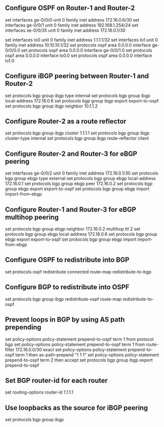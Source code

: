 ## Configure OSPF on Router-1 and Router-2
set interfaces ge-0/0/0 unit 0 family inet address 172.16.0.6/30
set interfaces ge-0/0/1 unit 0 family inet address 192.168.1.254/24
set interfaces xe-0/0/35 unit 0 family inet address 172.16.0.1/30

set interfaces lo0 unit 0 family inet address 1.1.1.1/32
set interfaces lo1 unit 0 family inet address 10.10.10.1/32
set protocols ospf area 0.0.0.0 interface ge-0/0/0.0
set protocols ospf area 0.0.0.0 interface ge-0/0/1.0
set protocols ospf area 0.0.0.0 interface lo0.0
set protocols ospf area 0.0.0.0 interface lo1.0

## Configure iBGP peering between Router-1 and Router-2
set protocols bgp group ibgp type internal
set protocols bgp group ibgp local-address 172.16.0.6
set protocols bgp group ibgp export export-to-ospf
set protocols bgp group ibgp neighbor 10.1.1.2

## Configure Router-2 as a route reflector
set protocols bgp group ibgp cluster 1.1.1.1
set protocols bgp group ibgp cluster-type internal
set protocols bgp group ibgp route-reflector client

## Configure Router-2 and Router-3 for eBGP peering
set interfaces ge-0/0/2 unit 0 family inet address 172.16.0.1/30
set protocols bgp group ebgp type external
set protocols bgp group ebgp local-address 172.16.0.1
set protocols bgp group ebgp peer 172.16.0.2
set protocols bgp group ebgp export export-to-ospf
set protocols bgp group ebgp import import-from-ebgp

## Configure Router-1 and Router-3 for eBGP multihop peering
set protocols bgp group ebgp neighbor 172.16.0.2 multihop ttl 2
set protocols bgp group ebgp local-address 172.16.0.6
set protocols bgp group ebgp export export-to-ospf
set protocols bgp group ebgp import import-from-ebgp

## Configure OSPF to redistribute into BGP
set protocols ospf redistribute connected route-map redistribute-to-bgp

## Configure BGP to redistribute into OSPF
set protocols bgp group ibgp redistribute-ospf route-map redistribute-to-ospf

## Prevent loops in BGP by using AS path prepending
set policy-options policy-statement prepend-to-ospf term 1 from protocol bgp
set policy-options policy-statement prepend-to-ospf term 1 from route-filter 172.16.0.0/30 exact
set policy-options policy-statement prepend-to-ospf term 1 then as-path-prepend "1 1 1"
set policy-options policy-statement prepend-to-ospf term 2 then accept
set protocols bgp group ibgp export prepend-to-ospf

## Set BGP router-id for each router
set routing-options router-id 1.1.1.1

## Use loopbacks as the source for iBGP peering
set protocols bgp group ibgp

